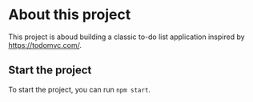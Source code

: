 # About this project

This project is aboud building a classic to-do list application inspired by https://todomvc.com/. 

## Start the project

To start the project, you can run `npm start`.